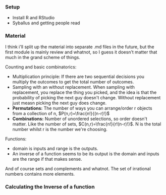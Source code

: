 
### Setup
- Install R and RStudio
- Syballus and getting people read  

### Material
I think i'll split up the material into separate .md files in the future, but the first module is mainly review and whatnot, so I guess it doesn't matter that much in the grand scheme of things.

Counting and basic combinatorics:
- Multiplication principle: If there are two sequential decisions you multiply the outcomes to get the total number of outcomes.
- Sampling with an without replacement. When sampling with replacement, you replace the thing you picked, and the idea is that the probability of picking the next guy doesn't change. Without replacement just measn picking the next guy does change.
- **Permutations:** The number of ways you can arrange/order r objects from a collection of n, $P(n,r)=\frac{n!}{(n-r)!}$
- **Combinations:** Number of unordered selections, so order doesn't matter. Like the number of sets, $C(n,r)=\frac{n!}{r!(n-r)!}$. N is the total number whilst r is the number we're choosing.

Functions:
- domain is inputs and range is the outputs.
- An inverse of a function seems to be its output is the domain and inputs are the range if that makes sense. 

And of course sets and complements and whatnot. The set of irrational numbers contains more elements.


### Calculating the Inverse of a function